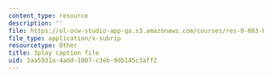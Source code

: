 ```yaml
---
content_type: resource
description: ''
file: https://ol-ocw-studio-app-qa.s3.amazonaws.com/courses/res-9-003-brains-minds-and-machines-summer-course-summer-2015/3aa5931a4add1007c3eb9db145c3aff2_-05tcR4izaw.srt
file_type: application/x-subrip
resourcetype: Other
title: 3play caption file
uid: 3aa5931a-4add-1007-c3eb-9db145c3aff2
---
```

